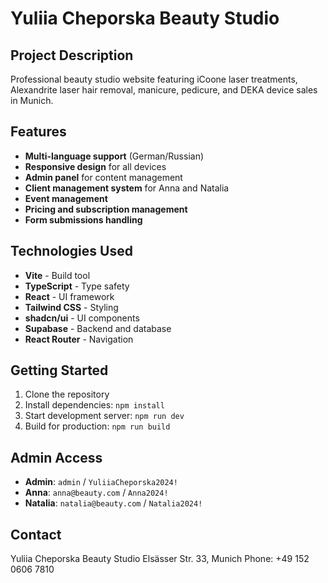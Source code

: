 # Yuliia Cheporska Beauty Studio

## Project Description

Professional beauty studio website featuring iCoone laser treatments, Alexandrite laser hair removal, manicure, pedicure, and DEKA device sales in Munich.

## Features

- **Multi-language support** (German/Russian)
- **Responsive design** for all devices
- **Admin panel** for content management
- **Client management system** for Anna and Natalia
- **Event management**
- **Pricing and subscription management**
- **Form submissions handling**

## Technologies Used

- **Vite** - Build tool
- **TypeScript** - Type safety
- **React** - UI framework
- **Tailwind CSS** - Styling
- **shadcn/ui** - UI components
- **Supabase** - Backend and database
- **React Router** - Navigation

## Getting Started

1. Clone the repository
2. Install dependencies: `npm install`
3. Start development server: `npm run dev`
4. Build for production: `npm run build`

## Admin Access

- **Admin**: `admin` / `YuliiaCheporska2024!`
- **Anna**: `anna@beauty.com` / `Anna2024!`
- **Natalia**: `natalia@beauty.com` / `Natalia2024!`

## Contact

Yuliia Cheporska Beauty Studio
Elsässer Str. 33, Munich
Phone: +49 152 0606 7810